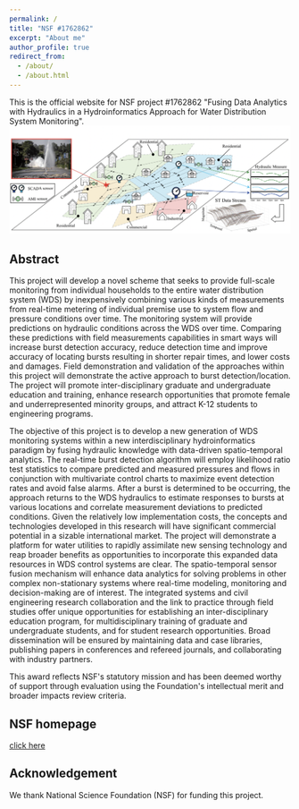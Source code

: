```yaml
---
permalink: /
title: "NSF #1762862"
excerpt: "About me"
author_profile: true
redirect_from: 
  - /about/
  - /about.html
---
```


This is the official website for NSF project #1762862 "Fusing Data Analytics with Hydraulics in a Hydroinformatics Approach for Water Distribution System Monitoring".
![image-center](/images/overview.png)

Abstract
------
This project will develop a novel scheme that seeks to provide full-scale monitoring from individual households to the entire water distribution system (WDS) by inexpensively combining various kinds of measurements from real-time metering of individual premise use to system flow and pressure conditions over time. The monitoring system will provide predictions on hydraulic conditions across the WDS over time. Comparing these predictions with field measurements capabilities in smart ways will increase burst detection accuracy, reduce detection time and improve accuracy of locating bursts resulting in shorter repair times, and lower costs and damages. Field demonstration and validation of the approaches within this project will demonstrate the active approach to burst detection/location. The project will promote inter-disciplinary graduate and undergraduate education and training, enhance research opportunities that promote female and underrepresented minority groups, and attract K-12 students to engineering programs.

The objective of this project is to develop a new generation of WDS monitoring systems within a new interdisciplinary hydroinformatics paradigm by fusing hydraulic knowledge with data-driven spatio-temporal analytics. The real-time burst detection algorithm will employ likelihood ratio test statistics to compare predicted and measured pressures and flows in conjunction with multivariate control charts to maximize event detection rates and avoid false alarms. After a burst is determined to be occurring, the approach returns to the WDS hydraulics to estimate responses to bursts at various locations and correlate measurement deviations to predicted conditions. Given the relatively low implementation costs, the concepts and technologies developed in this research will have significant commercial potential in a sizable international market. The project will demonstrate a platform for water utilities to rapidly assimilate new sensing technology and reap broader benefits as opportunities to incorporate this expanded data resources in WDS control systems are clear. The spatio-temporal sensor fusion mechanism will enhance data analytics for solving problems in other complex non-stationary systems where real-time modeling, monitoring and decision-making are of interest. The integrated systems and civil engineering research collaboration and the link to practice through field studies offer unique opportunities for establishing an inter-disciplinary education program, for multidisciplinary training of graduate and undergraduate students, and for student research opportunities. Broad dissemination will be ensured by maintaining data and case libraries, publishing papers in conferences and refereed journals, and collaborating with industry partners.

This award reflects NSF's statutory mission and has been deemed worthy of support through evaluation using the Foundation's intellectual merit and broader impacts review criteria.

NSF homepage
------
[click here](https://nsf.gov/awardsearch/showAward?AWD_ID=1762862&HistoricalAwards=false)


Acknowledgement
------
We thank National Science Foundation (NSF) for funding this project.
